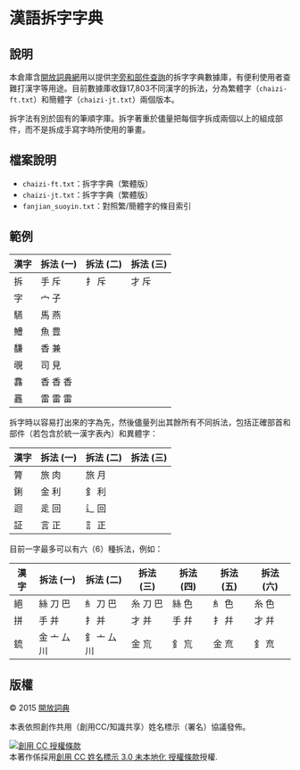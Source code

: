 # 漢語拆字字典

## 說明

本倉庫含[開放詞典網](http://kaifangcidian.com/)用以提供[字旁和部件查詢](http://kaifangcidian.com/han/chaizi/)的拆字字典數據庫，有便利使用者查難打漢字等用途。目前數據庫收錄17,803不同漢字的拆法，分為繁體字（`chaizi-ft.txt`）和簡體字（`chaizi-jt.txt`）兩個版本。

拆字法有別於固有的筆順字庫。拆字著重於儘量把每個字拆成兩個以上的組成部件，而不是拆成手寫字時所使用的筆畫。


## 檔案說明

* `chaizi-ft.txt`：拆字字典（繁體版）
* `chaizi-jt.txt`：拆字字典（繁體版）
* `fanjian_suoyin.txt`：對照繁/簡體字的條目索引

## 範例

漢字 | 拆法 (一) | 拆法 (二) | 拆法 (三)
--- | -------- | -------- | --------
拆 | 手 斥 | 扌 斥 | 才 斥
字 | 宀 子
驠 | 馬 燕
鱧 | 魚 豊
馦 | 香 兼
覗 | 司 見
馫 | 香 香 香
靐 | 雷 雷 雷

拆字時以容易打出來的字為先，然後儘量列出其餘所有不同拆法，包括正確部首和部件（若包含於統一漢字表內）和異體字：

漢字 | 拆法 (一) | 拆法 (二) | 拆法 (三)
--- | -------- | -------- | --------
膂 | 旅 肉 | 旅 月
鋓 | 金 利 | 釒 利
迴 | 辵 回 | 辶 回
証 | 言 正 | 訁 正

目前一字最多可以有六（6）種拆法，例如：

漢字 | 拆法 (一) | 拆法 (二) | 拆法 (三) | 拆法 (四) | 拆法 (五) | 拆法 (六)
--- | -------- | -------- | -------- | -------- | -------- | --------
絕 | 絲 刀 巴 | 糹 刀 巴 | 糸 刀 巴 | 絲 色 | 糹 色 | 糸 色
拼 | 手 并 | 扌 并 | 才 并 | 手 幷 | 扌 幷 | 才 幷
鋶 | 金 亠 厶 川 | 釒 亠 厶 川 | 金 巟 | 釒 巟 | 金 㐬 | 釒 㐬


## 版權

© 2015 [開放詞典](http://www.kaifangcidian.com)

本表依照創作共用（創用CC/知識共享）姓名標示（署名）協議發佈。

<a rel="license" href="http://creativecommons.org/licenses/by/3.0/"><img alt="創用 CC 授權條款" style="border-width:0" src="https://i.creativecommons.org/l/by/3.0/88x31.png" /></a><br />本著作係採用<a rel="license" href="http://creativecommons.org/licenses/by/3.0/">創用 CC 姓名標示 3.0 未本地化 授權條款</a>授權.
